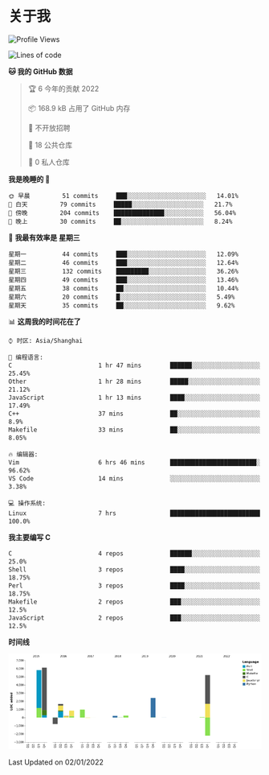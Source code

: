 # 关于我

<!--START_SECTION:waka-->
![Profile Views](http://img.shields.io/badge/%E4%B8%AA%E4%BA%BA%E5%B0%81%E9%9D%A2%E8%A7%82%E7%9C%8B%E6%AC%A1%E6%95%B0-24-blue)

![Lines of code](https://img.shields.io/badge/%E4%BB%8E%E3%80%8C%E4%BD%A0%E5%A5%BD%E4%B8%96%E7%95%8C%E3%80%8D%E6%88%91%E5%B7%B2%E7%BB%8F%E5%86%99%E4%BA%86-21%20Thousand%20%E8%A1%8C%E4%BB%A3%E7%A0%81-blue)

**🐱 我的 GitHub 数据** 

> 🏆 6 今年的贡献 2022
 > 
> 📦 168.9 kB 占用了 GitHub 内存 
 > 
> 🚫 不开放招聘
 > 
> 📜 18 公共仓库 
 > 
> 🔑 0 私人仓库  
 > 
**我是晚睡的 🦉** 

```text
🌞 早晨         51 commits     ███░░░░░░░░░░░░░░░░░░░░░░   14.01% 
🌆 白天         79 commits     █████░░░░░░░░░░░░░░░░░░░░   21.7% 
🌃 傍晚         204 commits    ██████████████░░░░░░░░░░░   56.04% 
🌙 晚上         30 commits     ██░░░░░░░░░░░░░░░░░░░░░░░   8.24%

```
📅 **我最有效率是 星期三** 

```text
星期一          44 commits     ███░░░░░░░░░░░░░░░░░░░░░░   12.09% 
星期二          46 commits     ███░░░░░░░░░░░░░░░░░░░░░░   12.64% 
星期三          132 commits    █████████░░░░░░░░░░░░░░░░   36.26% 
星期四          49 commits     ███░░░░░░░░░░░░░░░░░░░░░░   13.46% 
星期五          38 commits     ██░░░░░░░░░░░░░░░░░░░░░░░   10.44% 
星期六          20 commits     █░░░░░░░░░░░░░░░░░░░░░░░░   5.49% 
星期天          35 commits     ██░░░░░░░░░░░░░░░░░░░░░░░   9.62%

```


📊 **这周我的时间花在了** 

```text
⌚︎ 时区: Asia/Shanghai

💬 编程语言: 
C                        1 hr 47 mins        ██████░░░░░░░░░░░░░░░░░░░   25.45% 
Other                    1 hr 28 mins        █████░░░░░░░░░░░░░░░░░░░░   21.12% 
JavaScript               1 hr 13 mins        ████░░░░░░░░░░░░░░░░░░░░░   17.49% 
C++                      37 mins             ██░░░░░░░░░░░░░░░░░░░░░░░   8.9% 
Makefile                 33 mins             ██░░░░░░░░░░░░░░░░░░░░░░░   8.05%

🔥 编辑器: 
Vim                      6 hrs 46 mins       ████████████████████████░   96.62% 
VS Code                  14 mins             ░░░░░░░░░░░░░░░░░░░░░░░░░   3.38%

💻 操作系统: 
Linux                    7 hrs               █████████████████████████   100.0%

```

**我主要编写 C** 

```text
C                        4 repos             ██████░░░░░░░░░░░░░░░░░░░   25.0% 
Shell                    3 repos             ████░░░░░░░░░░░░░░░░░░░░░   18.75% 
Perl                     3 repos             ████░░░░░░░░░░░░░░░░░░░░░   18.75% 
Makefile                 2 repos             ███░░░░░░░░░░░░░░░░░░░░░░   12.5% 
JavaScript               2 repos             ███░░░░░░░░░░░░░░░░░░░░░░   12.5%

```


**时间线**

![Chart not found](https://raw.githubusercontent.com/Arondight/Arondight/master/charts/bar_graph.png) 


 Last Updated on 02/01/2022
<!--END_SECTION:waka-->
